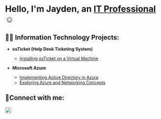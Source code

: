 <h1>Hello, I'm Jayden, an <a href="https://linkedin.com/in/jayden-colon-68a3a626b">IT Professional</a>☺</h1>

<h2>👨‍💻 Information Technology Projects:</h2>

- <b>osTicket (Help Desk Ticketing System)</b>
  - <a href="https://github.com/JayReyColon/osticket-prereqs"> Installing osTicket on a Virtual Machine </a>

- <b>Microsoft Azure</b>
  - <a href="https://github.com/JayReyColon/Implementing-Active-Directory-in-Azure"> Implementing Active Directory in Azure </a>
  - <a href="https://github.com/JayReyColon/Exploring-Azure-and-Networking-Concepts"> Exploring Azure and Networking Concepts </a>

<h2>🤳Connect with me:</h2>

[<img align="left" alt="Jayden | LinkedIn" width="22px" src="https://cdn.jsdelivr.net/npm/simple-icons@v3/icons/linkedin.svg" />][linkedin]

[linkedin]: https://linkedin.com/in/jayden-colon-68a3a626b
